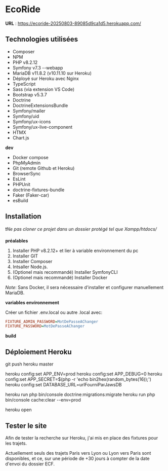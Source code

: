# EcoRide

**URL** : https://ecoride-20250803-89085d9ca1d5.herokuapp.com/

## Technologies utilisées
- Composer
- NPM
- PHP v8.2.12
- Symfony v7.3 --webapp
- MariaDB v11.8.2 (v10.11.10 sur Heroku)
- Déployé sur Heroku avec Nginx
- TypeScript
- Sass (via extension VS Code)
- Bootstrap v5.3.7
- Doctrine
- DoctrineExtensionsBundle
- Symfony/mailer
- Symfony/uid
- Symfony/ux-icons
- Symfony/ux-live-component
- HTMX
- Chart.js

**dev**
- Docker compose
- PhpMyAdmin
- Git (remote Github et Heroku)
- BrowserSync
- EsLint
- PHPUnit
- doctrine-fixtures-bundle
- Faker (Faker-car)
- esBuild

## Installation
❗*Ne pas cloner ce projet dans un dossier protégé tel que Xampp/htdocs/*

**préalables**
1. Installer PHP v8.2.12+ et lier à variable environnement du pc
2. Installer GIT
3. Installer Composer
5. Intsaller Node.js.
6. (Optionel mais recommandé) Installer SymfonyCLI
7. (Optionel mais recommandé) Installer Docker

*Note*: Sans Docker, il sera nécessaire d'installer et configurer manuellement MariaDB.

**variables environnement**

Créer un fichier .env.local ou autre .local avec:
```ini
FIXTURE_ADMIN_PASSWORD=MotDePasseAChanger
FIXTURE_PASSWORD=MotDePasseAChanger
```

**build**

## Déploiement Heroku


git push heroku master

heroku config:set APP_ENV=prod
heroku config:set APP_DEBUG=0
heroku config:set APP_SECRET=$(php -r 'echo bin2hex(random_bytes(16));')
heroku config:set DATABASE_URL=urlFourniParJawsDB

heroku run php bin/console doctrine:migrations:migrate
heroku run php bin/console cache:clear --env=prod

heroku open

## Tester le site

Afin de tester la recherche sur Heroku, j'ai mis en place des fixtures pour les trajets.

Actuellement seuls des trajets Paris vers Lyon ou Lyon vers Paris sont disponibles, et ce, sur une période de +30 jours à compter de la date d'envoi du dossier ECF.

